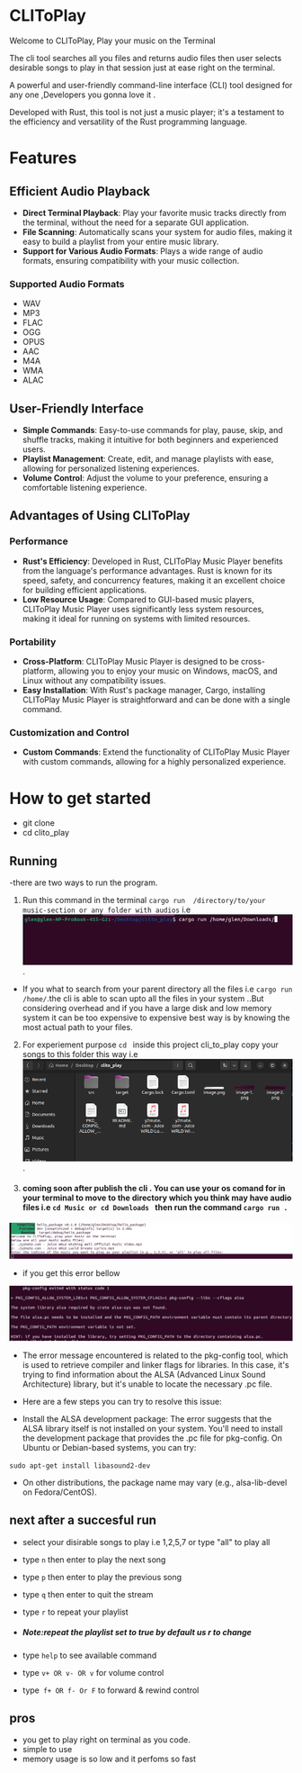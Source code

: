 # CLIToPlay
Welcome to  CLIToPlay, Play your music on the Terminal

The cli tool searches all you files and returns audio files then user selects desirable songs to play in that session just at ease right on the terminal.

A powerful and user-friendly command-line interface (CLI) tool designed for any one ,Developers you gonna love it . 

Developed with Rust, this tool is not just a music player; it's a testament to the efficiency and versatility of the Rust programming language.

# Features

## Efficient Audio Playback

- **Direct Terminal Playback**: Play your favorite music tracks directly from the terminal, without the need for a separate GUI application.
- **File Scanning**: Automatically scans your system for audio files, making it easy to build a playlist from your entire music library.
- **Support for Various Audio Formats**: Plays a wide range of audio formats, ensuring compatibility with your music collection.
### Supported   Audio Formats
- WAV
- MP3
- FLAC
- OGG
- OPUS
- AAC
- M4A
- WMA
- ALAC

## User-Friendly Interface

- **Simple Commands**: Easy-to-use commands for play, pause, skip, and shuffle tracks, making it intuitive for both beginners and experienced users.
- **Playlist Management**: Create, edit, and manage playlists with ease, allowing for personalized listening experiences.
- **Volume Control**: Adjust the volume to your preference, ensuring a comfortable listening experience.

## Advantages of Using CLIToPlay

### Performance

- **Rust's Efficiency**: Developed in Rust, CLIToPlay Music Player benefits from the language's performance advantages. Rust is known for its speed, safety, and concurrency features, making it an excellent choice for building efficient applications.
- **Low Resource Usage**: Compared to GUI-based music players, CLIToPlay Music Player uses significantly less system resources, making it ideal for running on systems with limited resources.

### Portability

- **Cross-Platform**: CLIToPlay Music Player is designed to be cross-platform, allowing you to enjoy your music on Windows, macOS, and Linux without any compatibility issues.
- **Easy Installation**: With Rust's package manager, Cargo, installing CLIToPlay Music Player is straightforward and can be done with a single command.

### Customization and Control

- **Custom Commands**: Extend the functionality of CLIToPlay Music Player with custom commands, allowing for a highly personalized experience.


# How to get started

- git clone
- cd clito_play
## Running
-there are two ways to run the program.

1. Run this  command in the terminal `cargo run  /directory/to/your music-section or any folder with audios` i.e ![cargo run /home/glen/Downloads/](image-2.png).
 - If you what to search from your parent directory all the files i.e `cargo run  /home/`.the cli is able to scan upto all the files in your system ..But considering overhead and if  you have a large disk and low memory system it can be too expensive to expensive best way is by knowing the most actual path to your files.
2. For experiement  purpose `cd ` inside this project cli_to_play copy your songs to this folder this way i.e ![copying your music file if your wanna test it ](image-3.png).

3. #### coming soon after  publish the cli . You can  use your os comand for in your terminal to move to the directory which you think may have audio files i.e `cd Music or cd Downloads `  then run the command `cargo run .` 



![this will be the output](image.png)

- if you get this  error bellow
        
![pkconfig errors on linux](image-1.png)
- The error message encountered  is related to the pkg-config tool, which is used to retrieve compiler and linker flags for libraries. In this case, it's trying to find information about the ALSA (Advanced Linux Sound Architecture) library, but it's unable to locate the necessary .pc file.

- Here are a few steps you can try to resolve this issue:

 - Install the ALSA development package: The error suggests that the ALSA library itself is not installed on your system. You'll need to install the development package that provides the .pc file for pkg-config. On Ubuntu or Debian-based systems, you can try:

` sudo apt-get install libasound2-dev `

- On other distributions, the package name may vary (e.g., alsa-lib-devel on Fedora/CentOS).

## next after a succesful run

- select your disirable songs to play i.e 1,2,5,7 or type "all" to play all

- type `n` then enter to play the next song
- type `p` then enter to play the previous song
- type `q` then enter to quit the stream
- type `r` to repeat your playlist
- ##### Note:repeat the playlist  set to true by default us r to change
- type `help` to see available command
- type `v+ OR v- OR v` for volume control
- type` f+ OR f- Or F` to forward & rewind control

## pros

- you get to play right on terminal as you code.
- simple to use
- memory usage is so low and it perfoms so fast
